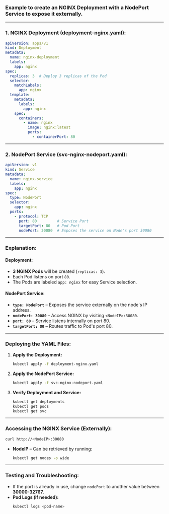 ### Example to create an **NGINX Deployment** with a **NodePort Service** to expose it externally.

---

### **1. NGINX Deployment (deployment-nginx.yaml):**  
```yaml
apiVersion: apps/v1
kind: Deployment
metadata:
  name: nginx-deployment
  labels:
    app: nginx
spec:
  replicas: 3  # Deploy 3 replicas of the Pod
  selector:
    matchLabels:
      app: nginx
  template:
    metadata:
      labels:
        app: nginx
    spec:
      containers:
        - name: nginx
          image: nginx:latest
          ports:
            - containerPort: 80
```

---

### **2. NodePort Service (svc-nginx-nodeport.yaml):**  
```yaml
apiVersion: v1
kind: Service
metadata:
  name: nginx-service
  labels:
    app: nginx
spec:
  type: NodePort
  selector:
    app: nginx
  ports:
    - protocol: TCP
      port: 80         # Service Port
      targetPort: 80   # Pod Port
      nodePort: 30080  # Exposes the service on Node's port 30080
```

---

### **Explanation:**  
#### **Deployment:**  
- **3 NGINX Pods** will be created (`replicas: 3`).  
- Each Pod listens on port `80`.  
- The Pods are labeled `app: nginx` for easy Service selection.  

#### **NodePort Service:**  
- **`type: NodePort`** – Exposes the service externally on the node's IP address.  
- **`nodePort: 30080`** – Access NGINX by visiting `<NodeIP>:30080`.  
- **`port: 80`** – Service listens internally on port 80.  
- **`targetPort: 80`** – Routes traffic to Pod's port 80.  

---

### **Deploying the YAML Files:**  
1. **Apply the Deployment:**  
   ```bash
   kubectl apply -f deployment-nginx.yaml
   ```  
2. **Apply the NodePort Service:**  
   ```bash
   kubectl apply -f svc-nginx-nodeport.yaml
   ```  
3. **Verify Deployment and Service:**  
   ```bash
   kubectl get deployments
   kubectl get pods
   kubectl get svc
   ```

---

### **Accessing the NGINX Service (Externally):**  
```bash
curl http://<NodeIP>:30080
```
- **NodeIP** – Can be retrieved by running:  
  ```bash
  kubectl get nodes -o wide
  ```

---

### **Testing and Troubleshooting:**  
- If the port is already in use, change `nodePort` to another value between **30000-32767**.  
- **Pod Logs (if needed):**  
  ```bash
  kubectl logs <pod-name>
  ```

